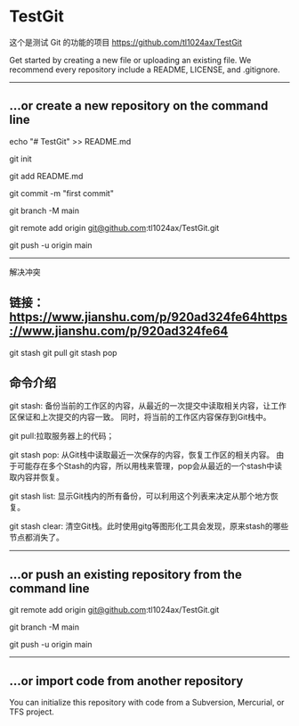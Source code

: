 # TestGit
这个是测试 Git 的功能的项目
https://github.com/tl1024ax/TestGit

Get started by creating a new file or uploading an existing file. 
We recommend every repository include a README, LICENSE, and .gitignore.

---------------------------
…or create a new repository on the command line
------
echo "# TestGit" >> README.md

git init

git add README.md

git commit -m "first commit"

git branch -M main

git remote add origin git@github.com:tl1024ax/TestGit.git

git push -u origin main

---------------------------
解决冲突

链接：https://www.jianshu.com/p/920ad324fe64https://www.jianshu.com/p/920ad324fe64
------
git stash
git pull
git stash pop

命令介绍
------
git stash: 备份当前的工作区的内容，从最近的一次提交中读取相关内容，让工作区保证和上次提交的内容一致。
	同时，将当前的工作区内容保存到Git栈中。

git pull:拉取服务器上的代码；

git stash pop: 从Git栈中读取最近一次保存的内容，恢复工作区的相关内容。
	由于可能存在多个Stash的内容，所以用栈来管理，pop会从最近的一个stash中读取内容并恢复。

git stash list: 显示Git栈内的所有备份，可以利用这个列表来决定从那个地方恢复。

git stash clear: 清空Git栈。此时使用gitg等图形化工具会发现，原来stash的哪些节点都消失了。

---------------------------
…or push an existing repository from the command line
------
git remote add origin git@github.com:tl1024ax/TestGit.git

git branch -M main

git push -u origin main

---------------------------
…or import code from another repository
------

You can initialize this repository with code from a Subversion, Mercurial, or TFS project.
